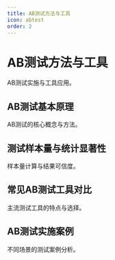 ```yaml
---
title: AB测试方法与工具
icon: abtest
order: 2
---
```


# AB测试方法与工具

AB测试实施与工具应用。

## AB测试基本原理

AB测试的核心概念与方法。

## 测试样本量与统计显著性

样本量计算与结果可信度。

## 常见AB测试工具对比

主流测试工具的特点与选择。

## AB测试实施案例

不同场景的测试案例分析。

